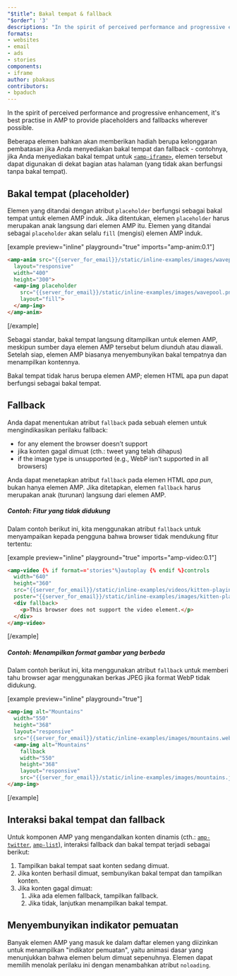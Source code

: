 ```yaml
---
"$title": Bakal tempat & fallback
"$order": '3'
descriptions: "In the spirit of perceived performance and progressive enhancement, it's best practise in AMP to provide placeholders and fallbacks wherever possible."
formats:
- websites
- email
- ads
- stories
components:
- iframe
author: pbakaus
contributors:
- bpaduch
---
```


In the spirit of perceived performance and progressive enhancement, it's best practise in AMP to provide placeholders and fallbacks wherever possible.

Beberapa elemen bahkan akan memberikan hadiah berupa kelonggaran pembatasan jika Anda menyediakan bakal tempat dan fallback - contohnya, jika Anda menyediakan bakal tempat untuk [`<amp-iframe>`](../../../../documentation/components/reference/amp-iframe.md#iframe-with-placeholder), elemen tersebut dapat digunakan di dekat bagian atas halaman (yang tidak akan berfungsi tanpa bakal tempat).

## Bakal tempat (placeholder)

Elemen yang ditandai dengan atribut `placeholder` berfungsi sebagai bakal tempat untuk elemen AMP induk. Jika ditentukan, elemen `placeholder` harus merupakan anak langsung dari elemen AMP itu. Elemen yang ditandai sebagai `placeholder` akan selalu `fill` (mengisi) elemen AMP induk.

[example preview="inline" playground="true" imports="amp-anim:0.1"]
```html
<amp-anim src="{{server_for_email}}/static/inline-examples/images/wavepool.gif"
  layout="responsive"
  width="400"
  height="300">
  <amp-img placeholder
    src="{{server_for_email}}/static/inline-examples/images/wavepool.png"
    layout="fill">
  </amp-img>
</amp-anim>
```
[/example]

Sebagai standar, bakal tempat langsung ditampilkan untuk elemen AMP, meskipun sumber daya elemen AMP tersebut belum diunduh atau diawali. Setelah siap, elemen AMP biasanya menyembunyikan bakal tempatnya dan menampilkan kontennya.

Bakal tempat tidak harus berupa elemen AMP; elemen HTML apa pun dapat berfungsi sebagai bakal tempat.

## Fallback <a name="fallbacks"></a>

Anda dapat menentukan atribut `fallback` pada sebuah elemen untuk mengindikasikan perilaku fallback:

- for any element the browser doesn’t support
- jika konten gagal dimuat (cth.: tweet yang telah dihapus)
- if the image type is unsupported (e.g., WebP isn't supported in all browsers)

Anda dapat menetapkan atribut `fallback` pada elemen HTML *apa pun*, bukan hanya elemen AMP. Jika ditetapkan, elemen `fallback` harus merupakan anak (turunan) langsung dari elemen AMP.

##### Contoh: Fitur yang tidak didukung

Dalam contoh berikut ini, kita menggunakan atribut `fallback` untuk menyampaikan kepada pengguna bahwa browser tidak mendukung fitur tertentu:

[example preview="inline" playground="true" imports="amp-video:0.1"]
```html
<amp-video {% if format=='stories'%}autoplay {% endif %}controls
  width="640"
  height="360"
  src="{{server_for_email}}/static/inline-examples/videos/kitten-playing.mp4"
  poster="{{server_for_email}}/static/inline-examples/images/kitten-playing.png">
  <div fallback>
    <p>This browser does not support the video element.</p>
  </div>
</amp-video>
```
[/example]

##### Contoh: Menampilkan format gambar yang berbeda

Dalam contoh berikut ini, kita menggunakan atribut `fallback` untuk memberi tahu browser agar menggunakan berkas JPEG jika format WebP tidak didukung.

[example preview="inline" playground="true"]
```html
<amp-img alt="Mountains"
  width="550"
  height="368"
  layout="responsive"
  src="{{server_for_email}}/static/inline-examples/images/mountains.webp">
  <amp-img alt="Mountains"
    fallback
    width="550"
    height="368"
    layout="responsive"
    src="{{server_for_email}}/static/inline-examples/images/mountains.jpg"></amp-img>
</amp-img>
```
[/example]

## Interaksi bakal tempat dan fallback

Untuk komponen AMP yang mengandalkan konten dinamis (cth.: [`amp-twitter`](../../../../documentation/components/reference/amp-twitter.md), [`amp-list`](../../../../documentation/components/reference/amp-list.md)), interaksi fallback dan bakal tempat terjadi sebagai berikut:

<ol>
  <li>Tampilkan bakal tempat saat konten sedang dimuat.</li>
  <li>Jika konten berhasil dimuat, sembunyikan bakal tempat dan tampilkan konten.</li>
  <li>Jika konten gagal dimuat: <ol> <li>Jika ada elemen fallback, tampilkan fallback.</li> <li>Jika tidak, lanjutkan menampilkan bakal tempat.</li> </ol>
</li>
</ol>

## Menyembunyikan indikator pemuatan

Banyak elemen AMP yang masuk ke dalam daftar elemen yang diizinkan untuk menampilkan "indikator pemuatan", yaitu animasi dasar yang menunjukkan bahwa elemen belum dimuat sepenuhnya. Elemen dapat memilih menolak perilaku ini dengan menambahkan atribut `noloading`.
